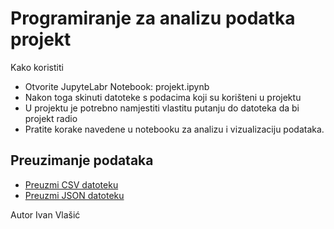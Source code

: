 # Programiranje za analizu podatka projekt

Kako koristiti
- Otvorite JupyteLabr Notebook: projekt.ipynb
- Nakon toga skinuti datoteke s podacima koji su korišteni u projektu
- U projektu je potrebno namjestiti vlastitu putanju do datoteka da bi projekt radio
- Pratite korake navedene u notebooku za analizu i vizualizaciju podataka.

## Preuzimanje podataka

- [Preuzmi CSV datoteku](zamjena_projekta/datoteka.csv)
- [Preuzmi JSON datoteku](zamjena_projekta)


Autor
Ivan Vlašić
